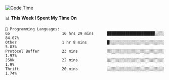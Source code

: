 <!--START_SECTION:waka-->
![Code Time](http://img.shields.io/badge/Code%20Time-334%20hrs%2013%20mins-blue)

📊 **This Week I Spent My Time On** 

```text
💬 Programming Languages: 
Go                       16 hrs 29 mins      █████████████████████░░░░   84.07% 
Other                    1 hr 8 mins         █░░░░░░░░░░░░░░░░░░░░░░░░   5.83% 
Protocol Buffer          23 mins             ░░░░░░░░░░░░░░░░░░░░░░░░░   1.97% 
JSON                     22 mins             ░░░░░░░░░░░░░░░░░░░░░░░░░   1.9% 
Thrift                   20 mins             ░░░░░░░░░░░░░░░░░░░░░░░░░   1.74%

```


<!--END_SECTION:waka-->